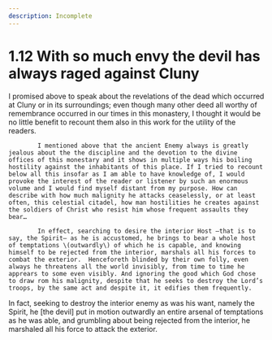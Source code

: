 ```yaml
---
description: Incomplete
---
```


# 1.12 With so much envy the devil has always raged against Cluny

I promised above to speak about the revelations of the dead which occurred at Cluny or in its surroundings; even though many other deed all worthy of remembrance occurred in our times in this monastery, I thought it would be no little benefit to recount them also in this work for the utility of the readers.

            I mentioned above that the ancient Enemy always is greatly jealous about the the discipline and the devotion to the divine offices of this monestary and it shows in multiple ways his boiling hostility against the inhabitants of this place. If I tried to recount below all this insofar as I am able to have knowledge of, I would provoke the interest of the reader or listener by such an enormous volume and I would find myself distant from my purpose. How can describe with how much malignity he attacks ceaselessly, or at least often, this celestial citadel, how man hostilities he creates against the soldiers of Christ who resist him whose frequent assaults they bear…

            In effect, searching to desire the interior Host –that is to say, the Spirit– as he is accustomed, he brings to bear a whole host of temptations \(outwardly\) of which he is capable, and knowing himself to be rejected from the interior, marshals all his forces to combat the exterior.  Henceforeth blinded by their own folly, even always he threatens all the world invisibly, from time to time he apprears to some even visibly. And ignoring the good which God chose to draw rom his malignity, despite that he seeks to destroy the Lord’s troops, by the same act and despite it, it edifies them frequently.

In fact, seeking to destroy the interior enemy as was his want, namely the Spirit, he \[the devil\] put in motion outwardly an entire arsenal of temptations as he was able, and grumbling about being rejected from the interior, he marshaled all his force to attack the exterior.

